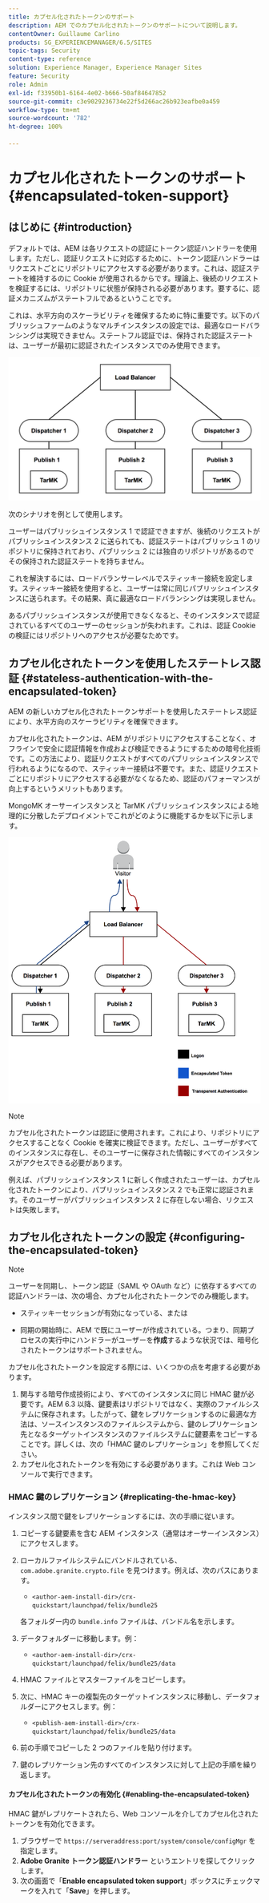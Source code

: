 ```yaml
---
title: カプセル化されたトークンのサポート
description: AEM でのカプセル化されたトークンのサポートについて説明します。
contentOwner: Guillaume Carlino
products: SG_EXPERIENCEMANAGER/6.5/SITES
topic-tags: Security
content-type: reference
solution: Experience Manager, Experience Manager Sites
feature: Security
role: Admin
exl-id: f33950b1-6164-4e02-b666-50af84647852
source-git-commit: c3e9029236734e22f5d266ac26b923eafbe0a459
workflow-type: tm+mt
source-wordcount: '782'
ht-degree: 100%

---
```


# カプセル化されたトークンのサポート{#encapsulated-token-support}

## はじめに {#introduction}

デフォルトでは、AEM は各リクエストの認証にトークン認証ハンドラーを使用します。ただし、認証リクエストに対応するために、トークン認証ハンドラーはリクエストごとにリポジトリにアクセスする必要があります。これは、認証ステートを維持するのに Cookie が使用されるからです。理論上、後続のリクエストを検証するには、リポジトリに状態が保持される必要があります。要するに、認証メカニズムがステートフルであるということです。

これは、水平方向のスケーラビリティを確保するために特に重要です。以下のパブリッシュファームのようなマルチインスタンスの設定では、最適なロードバランシングは実現できません。ステートフル認証では、保持された認証ステートは、ユーザーが最初に認証されたインスタンスでのみ使用できます。

![chlimage_1-33](assets/chlimage_1-33a.png)

次のシナリオを例として使用します。

ユーザーはパブリッシュインスタンス 1 で認証できますが、後続のリクエストがパブリッシュインスタンス 2 に送られても、認証ステートはパブリッシュ 1 のリポジトリに保持されており、パブリッシュ 2 には独自のリポジトリがあるのでその保持された認証ステートを持ちません。

これを解決するには、ロードバランサーレベルでスティッキー接続を設定します。スティッキー接続を使用すると、ユーザーは常に同じパブリッシュインスタンスに送られます。その結果、真に最適なロードバランシングは実現しません。

あるパブリッシュインスタンスが使用できなくなると、そのインスタンスで認証されているすべてのユーザーのセッションが失われます。これは、認証 Cookie の検証にはリポジトリへのアクセスが必要なためです。

## カプセル化されたトークンを使用したステートレス認証 {#stateless-authentication-with-the-encapsulated-token}

AEM の新しいカプセル化されたトークンサポートを使用したステートレス認証により、水平方向のスケーラビリティを確保できます。

カプセル化されたトークンは、AEM がリポジトリにアクセスすることなく、オフラインで安全に認証情報を作成および検証できるようにするための暗号化技術です。この方法により、認証リクエストがすべてのパブリッシュインスタンスで行われるようになるので、スティッキー接続は不要です。また、認証リクエストごとにリポジトリにアクセスする必要がなくなるため、認証のパフォーマンスが向上するというメリットもあります。

MongoMK オーサーインスタンスと TarMK パブリッシュインスタンスによる地理的に分散したデプロイメントでこれがどのように機能するかを以下に示します。

![chlimage_1-34](assets/chlimage_1-34a.png)

>[!NOTE]
>
>カプセル化されたトークンは認証に使用されます。これにより、リポジトリにアクセスすることなく Cookie を確実に検証できます。ただし、ユーザーがすべてのインスタンスに存在し、そのユーザーに保存された情報にすべてのインスタンスがアクセスできる必要があります。
>
>例えば、パブリッシュインスタンス 1 に新しく作成されたユーザーは、カプセル化されたトークンにより、パブリッシュインスタンス 2 でも正常に認証されます。そのユーザーがパブリッシュインスタンス 2 に存在しない場合、リクエストは失敗します。
>

## カプセル化されたトークンの設定 {#configuring-the-encapsulated-token}

>[!NOTE]
>ユーザーを同期し、トークン認証（SAML や OAuth など）に依存するすべての認証ハンドラーは、次の場合、カプセル化されたトークンでのみ機能します。
>
>* スティッキーセッションが有効になっている、または
>
>* 同期の開始時に、AEM で既にユーザーが作成されている。つまり、同期プロセスの実行中にハンドラーがユーザーを&#x200B;**作成**&#x200B;するような状況では、暗号化されたトークンはサポートされません。

カプセル化されたトークンを設定する際には、いくつかの点を考慮する必要があります。

1. 関与する暗号作成技術により、すべてのインスタンスに同じ HMAC 鍵が必要です。AEM 6.3 以降、鍵要素はリポジトリではなく、実際のファイルシステムに保存されます。したがって、鍵をレプリケーションするのに最適な方法は、ソースインスタンスのファイルシステムから、鍵のレプリケーション先となるターゲットインスタンスのファイルシステムに鍵要素をコピーすることです。詳しくは、次の「HMAC 鍵のレプリケーション」を参照してください。
1. カプセル化されたトークンを有効にする必要があります。これは Web コンソールで実行できます。

### HMAC 鍵のレプリケーション {#replicating-the-hmac-key}

インスタンス間で鍵をレプリケーションするには、次の手順に従います。

1. コピーする鍵要素を含む AEM インスタンス（通常はオーサーインスタンス）にアクセスします。
1. ローカルファイルシステムにバンドルされている、`com.adobe.granite.crypto.file` を見つけます。例えば、次のパスにあります。

   * `<author-aem-install-dir>/crx-quickstart/launchpad/felix/bundle25`

   各フォルダー内の `bundle.info` ファイルは、バンドル名を示します。 

1. データフォルダーに移動します。例：

   * `<author-aem-install-dir>/crx-quickstart/launchpad/felix/bundle25/data`

1. HMAC ファイルとマスターファイルをコピーします。
1. 次に、HMAC キーの複製先のターゲットインスタンスに移動し、データフォルダーにアクセスします。例：

   * `<publish-aem-install-dir>/crx-quickstart/launchpad/felix/bundle25/data`

1. 前の手順でコピーした 2 つのファイルを貼り付けます。

1. 鍵のレプリケーション先のすべてのインスタンスに対して上記の手順を繰り返します。

#### カプセル化されたトークンの有効化 {#enabling-the-encapsulated-token}

HMAC 鍵がレプリケートされたら、Web コンソールを介してカプセル化されたトークンを有効化できます。

1. ブラウザーで `https://serveraddress:port/system/console/configMgr` を指定します。
1. **Adobe Granite トークン認証ハンドラー** というエントリを探してクリックします。
1. 次の画面で「**Enable encapsulated token support**」ボックスにチェックマークを入れて「**Save**」を押します。
